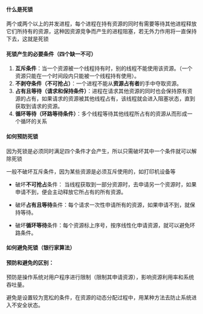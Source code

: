 #### 什么是死锁

两个或两个以上的并发进程，每个进程在持有资源的同时有需要等待其他进程释放它们所持有的资源，这种因资源竞争而产生的进程阻塞，若无外力作用将一直保持下去，这就是死锁



#### 死锁产生的必要条件（四个缺一不可）

1. **互斥条件**：当一个资源被一个线程持有时，别的线程不能使用该资源。（一个资源只能在一个时间段内只能被一个线程持有使用）。
2. **不剥夺条件（不可抢占）**：一个进程不能从**资源占有者**的手中夺取资源。
3. **占有且等待（请求和保持条件）**：进程在请求其他资源的同时也会保持原有资源的占有，如果请求的资源被其他线程占有，该线程就会进入阻塞状态，直到获取到请求的资源。
4. **循环等待（环路等待条件）**：多个线程等待其他线程所占有的资源从而形成一个循环的关系



#### 如何预防死锁

因为死锁是必须同时满足四个条件才会产生，所以只需破坏其中一个条件就可以解除死锁

一般不破坏互斥条件，因为某些资源是必须互斥使用的，如打印机设备等

- 破坏**不可抢占**条件： 当线程获取到一部分资源时，去申请另一个资源时，如果申请不到，便会主动释放它所占有的所有资源。

- 破坏**占有且等待**条件：每个请求一次性申请所有的资源，如果申请不到，就保持等待。

- 破坏**循环等待**条件：每个资源标上序号，按序线性化申请资源，就可以避免环路条件。

  

#### 如何避免死锁（银行家算法）







#### 预防和避免的区别：

预防是操作系统对用户程序进行限制（限制其申请资源），影响资源利用率和系统吞吐量。

避免是设置较为宽松的条件，在资源的动态分配过程中，用某种方法去防止系统进入不安全状态。

